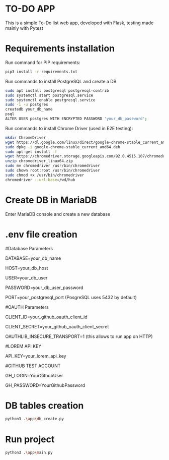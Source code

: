 # TO-DO APP

This is a simple To-Do list web app, developed with Flask, testing made mainly with Pytest

# Requirements installation

Run command for PIP requirements:

```bash
pip3 install -r requirements.txt
```

Run commands to install PostgreSQL and create a DB
```bash
sudo apt install postgresql postgresql-contrib
sudo systemctl start postgresql.service
sudo systemctl enable postgresql.service
sudo -i -u postgres
createdb your_db_name
psql
ALTER USER postgres WITH ENCRYPTED PASSWORD 'your_db_password';
```

Run commands to install Chrome Driver (used in E2E testing):
```bash
mkdir ChromeDriver
wget https://dl.google.com/linux/direct/google-chrome-stable_current_amd64.deb
sudo dpkg -i google-chrome-stable_current_amd64.deb
sudo apt-get install -f
wget https://chromedriver.storage.googleapis.com/92.0.4515.107/chromedriver_linux64.zip
unzip chromedriver_linux64.zip
sudo mv chromedriver /usr/bin/chromedriver
sudo chown root:root /usr/bin/chromedriver
sudo chmod +x /usr/bin/chromedriver
chromedriver --url-base=/wd/hub
```

# Create DB in MariaDB

Enter MariaDB console and create a new database

# .env file creation

#Database Parameters


DATABASE=your_db_name

HOST=your_db_host

USER=your_db_user

PASSWORD=your_db_user_password

PORT=your_postgresql_port (PosgreSQL uses 5432 by default)

#OAUTH Parameters

CLIENT_ID=your_github_oauth_client_id

CLIENT_SECRET=your_github_oauth_client_secret

OAUTHLIB_INSECURE_TRANSPORT=1 (this allows to run app on HTTP)

#LOREM API KEY

API_KEY=your_lorem_api_key

#GITHUB TEST ACCOUNT

GH_LOGIN=YourGithubUser

GH_PASSWORD=YourGithubPassword

# DB tables creation

```bash
python3 .\app\db_create.py
```

# Run project

```bash
python3 .\app\main.py
```